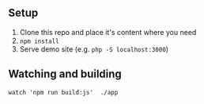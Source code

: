 ## Setup
1. Clone this repo and place it's content where you need
2. `npm install`
3. Serve demo site (e.g. `php -S localhost:3000`)

## Watching and building
```
watch 'npm run build:js'  ./app
```
